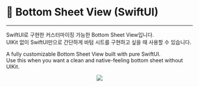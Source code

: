 #  📱 Bottom Sheet View (SwiftUI)
-------

SwiftUI로 구현한 커스터마이징 가능한 Bottom Sheet View입니다. </br>
UIKit 없이 SwiftUI만으로 간단하게 바텀 시트를 구현하고 싶을 때 사용할 수 있습니다.

A fully customizable Bottom Sheet View built with pure SwiftUI. </br>
Use this when you want a clean and native-feeling bottom sheet without UIKit.

<p align="center"><img src=https://github.com/user-attachments/assets/17dfb9e4-6c0d-47bd-9e5a-bc70a0a464d8></p>



